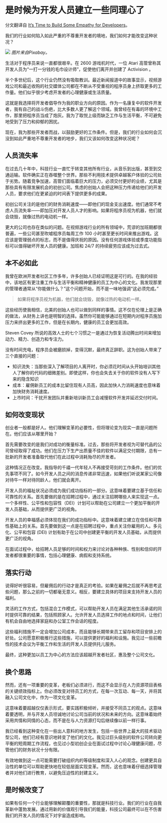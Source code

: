 # 是时候为开发人员建立一些同理心了

分文翻译自 [It’s Time to Build Some Empathy for Developers](https://thenewstack.io/its-time-to-build-some-empathy-for-developers/)。

我们的行业如何陷入如此严重的不尊重开发者的境地，我们如何才能改变这种状况？

![](https://cdn.thenewstack.io/media/2023/02/2d32d134-stress-2883648_1280-1024x682.jpeg)
*图片来自Pixabay。*

生活对于程序员来说一直都很艰辛。在 2600 游戏机时代，一位 Atari 高管曾称其开发人员为“一打一分钱的毛巾设计师”，促使他们离开并创建了 Activision 。

半个多世纪后，这个行业仍然没有吸取教训。最近新闻报道中的故事显示，视频游戏公司和最近收购的社交媒体公司都在不断从不受重视的程序员身上挤取更多的工作量。他们似乎很少考虑开发者的心理健康或生活质量。

这就是我选择将开发者倡导作为我的职业方向的原因。作为一名康复中的软件开发者，我有自己的战斗伤疤，比大多数人更了解这个领域。我曾经在有毒的环境中工作，那里把程序员当成了炮灰。我为了取悦上级而缺乏工作与生活平衡，不可避免地受到了压力和抑郁的困扰。

现在，我为那些开发者而战，以鼓励更好的工作条件。但是，我们的行业如何会沉没到如此严重地不尊重开发者的地步，我们又该如何改变这种状况呢？

## 人员流失率

在过去几十年中，科技行业一直忙于转变其他所有行业，从音乐到出版，甚至到交通运输。软件确实正在吞噬整个世界。那些不利用技术提供卓越客户体验的公司处于劣势。随着竞争加速，高管们面临着巨大的压力，必须交付更好的业绩，尤其是那些具有有限发展机会的初创公司。焦虑的创始人会把这种压力传递给他们的开发人员，要求他们在更紧迫的时间表下提供更多的成果。

初创公司关注的是他们的财务消耗速度——即他们的现金支出速度。他们通常不考虑人员流失率——即加压对开发人员人才的影响。如果将程序员视为机器，他们就会烧毁，就像过热的电动机一样。

更大的公司也存在类似的问题。在视频游戏行业的所有领域中，荒谬的加班期都很普遍，一些公司甚至吹嘘程序员每周工作 100 小时甚至更长时间来推出游戏。这应该是管理弱点的标志，而不是值得庆祝的原因。没有任何游戏体验或季度功能指标可以值得破坏开发人员的健康。加班和 24/7 的持续疲劳应该成为过去式。

## 本不必如此

我曾在欧洲开发者社区工作多年，许多创始人已经证明这是可行的。在我的经验中，该地区有更注重工作与生活平衡和精神健康的员工为中心的文化。我发现那里的管理者通常从“你能做什么？”这个问题开始，而不是一味地强调“这必须完成。”

> 如果将程序员视为机器，他们就会烧毁，就像过热的电动机一样。

这些经历使我相信，北美的创始人也可以做到同样的事情。这不仅在伦理上是正确的做法，从财务上讲也是明智的选择。虽然你可能能够通过在短期内对程序员施加压力来挤出更多的工作，但是在长期内，健康的员工会更加高效。

Steven Covey 所说的高效人士的七个习惯之一是通过为恢复活动腾出时间来增加动力、精力、创造力和专注力。

没有时间充电，程序员会被磨损掉，变得沉默，最终真正辞职。这为创始人带来了三个直接的问题：

* 知识流失：当那些深入了解项目的人离开时，你必须花时间从头开始培训其他人了解你的代码的细微差别。即使这样，你也会失去关于你的软件没有人写下来的隐含知识
* 成本：雇佣新员工的成本比留住现有人员高，因此加快人力消耗速度也意味着加快财务消耗速度。
* 上市时间：干扰开发团队并重新培训新员工会减慢软件开发并延迟交付时间。

## 如何改变现状

创业者一般都是好人。他们理解变革的必要性，但将理论变为现实一直是问题所在。他们应该从哪里开始？

首先需要改变的是我们对成功的衡量标准。过去，那些将开发者视为可替代品的公司曾经取得了成功。他们在压力下生产出质量不佳的软件以满足交付期限，总有一批新的开发者准备取代他们在此过程中消耗殆尽的开发者。

这种情况正在改变。我指导的千禧一代年轻人不再接受苛刻的工作条件。他们的优先事项不同了。如今开发人员之间的消息传递非常迅速，如果他们听说某家公司像对待牛一样对待同龄人，他们就会离开。

开发人员的福祉状况必须成为我们成功指标的一部分。这意味着要建立基于信任和可靠性的关系。首先要做的是在招聘过程中，通过关注招聘哪些人来实现这一点。一个多样性、公平性和包容性（DEI）计划可以帮助在公司建立一个更加平衡的开发人员基础，从而提供更广泛的视角。

开发人员的幸福感必须体现在我们的成功指标中。这意味着建立建立在信任和可靠性基础上的关系。首先要做到这一点是在招聘过程中，重点关注你雇用的人。多元化、公平和包容 (DEI) 计划有助于在公司中创建更平衡的开发人员基础，从而提供更广泛的视角。

在面试过程中，给招聘人员足够的时间和权力来讨论对各种种族、性别和信仰的开发者都很重要的事情，包括心理健康、病假和支持系统。

## 落实行动

说得好听很容易，但雇佣后的行动才是真正的考验。如果在雇佣之后就不再思考这些问题，那么之前的一切都毫无意义。相反，要建立具体的项目来支持开发人员的福利。

灵活的工作方式，包括混合工作模式，可以帮助开发人员在满足其他生活承诺的同时提供可靠的结果，包括照顾家人。允许开发人员选择工作的地点和时间，让他们有机会自由地选择家庭和办公室工作会话的程度。

这些福利措施不一定会增加公司成本，而且能够长期带来员工留存和项目安排上的好处。公司愿意积极推行这些措施，可以提供更好的福利和设施。我见过一些前瞻性的技术会议为平衡工作和生活的开发人员提供托儿服务。

最终，这种更加以员工为中心的方法应该超越开发者社区，惠及整个公司文化。

## 换个思路

然而，还有一项重要的变革，老板们必须进行，而这不会显示在人力资源项目表格的关键绩效指标上。你必须改变对待员工的方式，在每一次互动、每一天，并将其融入公司文化中，作为一项文化变革。

这意味着要超越仅仅表示形式，要实践积极倾听，并接受不同员工的观点。这意味着要透明，并与开发人员坦诚地讨论公司当前的状况和未来的方向。这意味着始终采用共情和同情的心态，而不是在与人力资源打勾后继续像以前一样行事。

我已经看到这种变化在一些出人意料的地方发生，包括一些世界上最大的技术驱动型公司，他们已经有意识地转变了他们的文化。我见过巨头级别的软件公司转向更平衡的短周期工作流程，也见过小型初创企业在面试过程中讨论心理健康问题，尽管他们的财务状况十分有限。

有效地做到这一点可能需要打破组织内的等级制度和深入人心的观念。创建更具自治性的单位可以帮助更快地在较低层面实现变革。然而，这也意味着仔细选择管理者并对他们进行教育，以避免压迫性的封建主义。

## 是时候改变了

如果有任何一个行业能够理解颠覆的重要性，那就是科技行业。我们的行业在自我革新中蓬勃发展。通过用新的价值观引导我们的能量，科技公司最终可以在不伤害我们的开发人员的情况下对宇宙造成影响。
